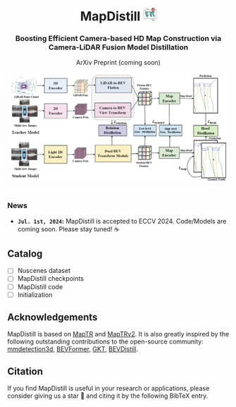 <div align="center">
<h1>MapDistill <img src="assets/icon.png" width="30"></h1>
<h3>Boosting Efficient Camera-based HD Map Construction via Camera-LiDAR Fusion Model Distillation</h3>

ArXiv Preprint (coming soon)

<center>
<img src='assets/framework.png'>
</center>
</div>

#
### News
* **`Jul. 1st, 2024`:** MapDistill is accepted to ECCV 2024. Code/Models are coming soon. Please stay tuned! ☕️


## Catalog
- [ ] Nuscenes dataset 
- [ ] MapDistill checkpoints
- [ ] MapDistill code
- [ ] Initialization

## Acknowledgements

MapDistill is based on [MapTR](https://github.com/hustvl/MapTR/tree/main) and [MapTRv2](https://github.com/hustvl/MapTR/tree/maptrv2). It is also greatly inspired by the following outstanding contributions to the open-source community: [mmdetection3d](https://github.com/open-mmlab/mmdetection3d), [BEVFormer](https://github.com/fundamentalvision/BEVFormer), [GKT](https://github.com/hustvl/GKT), [BEVDistill](https://github.com/zehuichen123/BEVDistill).

## Citation
If you find MapDistill is useful in your research or applications, please consider giving us a star 🌟 and citing it by the following BibTeX entry.
